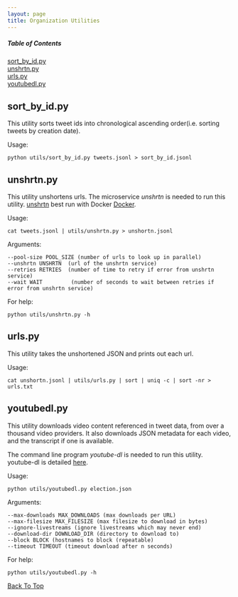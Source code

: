 ```yaml
---
layout: page
title: Organization Utilities
---
```


##### Table of Contents  
[sort_by_id.py](#sort_by_id.py)  
[unshrtn.py](#unshrtn.py)  
[urls.py](#urls.py)  
[youtubedl.py](#youtubedl.py)  

<a name="sort_by_id.py"/>

## sort_by_id.py
This utility sorts tweet ids into chronological ascending order(i.e. sorting tweets by creation date). 

Usage: 

    python utils/sort_by_id.py tweets.jsonl > sort_by_id.jsonl

<a name="unshrtn.py"/>

## unshrtn.py
This utility unshortens urls. The microservice _unshrtn_ is needed to run this utility. [unshrtn](https://github.com/DocNow/unshrtn) best run with Docker [Docker](https://www.docker.com/get-started).

Usage: 

    cat tweets.jsonl | utils/unshrtn.py > unshortn.jsonl
    
Arguments: 

    --pool-size POOL_SIZE (number of urls to look up in parallel)
    --unshrtn UNSHRTN  (url of the unshrtn service)
    --retries RETRIES  (number of time to retry if error from unshrtn service)
    --wait WAIT         (number of seconds to wait between retries if error from unshrtn service)

For help: 

    python utils/unshrtn.py -h

<a name="urls.py"/>

## urls.py
This utility takes the unshortened JSON and prints out each url.

Usage: 

    cat unshortn.jsonl | utils/urls.py | sort | uniq -c | sort -nr > urls.txt

<a name="youtubedl.py"/>

## youtubedl.py
This utility downloads video content referenced in tweet data, from over a thousand video providers. It also downloads JSON metadata for each video, and the transcript if one is available.

The command line program _youtube-dl_ is needed to run this utility. youtube-dl is detailed [here](https://github.com/ytdl-org/youtube-dl). 

Usage: 

    python utils/youtubedl.py election.json
    
Arguments: 

    --max-downloads MAX_DOWNLOADS (max downloads per URL)
    --max-filesize MAX_FILESIZE (max filesize to download in bytes)
    --ignore-livestreams (ignore livestreams which may never end)
    --download-dir DOWNLOAD_DIR (directory to download to)
    --block BLOCK (hostnames to block (repeatable)
    --timeout TIMEOUT (timeout download after n seconds)
    
For help: 

    python utils/youtubedl.py -h

[Back To Top](#organization-utilities)
